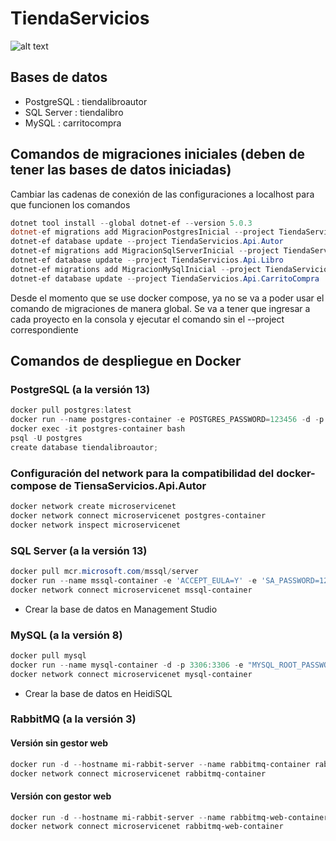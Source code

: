 # TiendaServicios

![alt text](https://i.ibb.co/1vsfmwF/arquitectura.png)


## Bases de datos

- PostgreSQL : tiendalibroautor
- SQL Server : tiendalibro
- MySQL : carritocompra

## Comandos de migraciones iniciales (deben de tener las bases de datos iniciadas)

Cambiar las cadenas de conexión de las configuraciones a localhost para que funcionen los comandos

```powershell
dotnet tool install --global dotnet-ef --version 5.0.3
dotnet-ef migrations add MigracionPostgresInicial --project TiendaServicios.Api.Autor
dotnet-ef database update --project TiendaServicios.Api.Autor
dotnet-ef migrations add MigracionSqlServerInicial --project TiendaServicios.Api.Libro
dotnet-ef database update --project TiendaServicios.Api.Libro
dotnet-ef migrations add MigracionMySqlInicial --project TiendaServicios.Api.CarritoCompra
dotnet-ef database update --project TiendaServicios.Api.CarritoCompra
```

Desde el momento que se use docker compose, ya no se va a poder usar el comando de migraciones de manera global. 
Se va a tener que ingresar a cada proyecto en la consola y ejecutar el comando sin el --project correspondiente

## Comandos de despliegue en Docker

### PostgreSQL (a la versión 13)

```powershell
docker pull postgres:latest
docker run --name postgres-container -e POSTGRES_PASSWORD=123456 -d -p 5432:5432 postgres:latest
docker exec -it postgres-container bash
psql -U postgres
create database tiendalibroautor;
```

### Configuración del network para la compatibilidad del docker-compose de TiensaServicios.Api.Autor

```powershell
docker network create microservicenet
docker network connect microservicenet postgres-container
docker network inspect microservicenet
```

### SQL Server (a la versión 13)

```powershell
docker pull mcr.microsoft.com/mssql/server
docker run --name mssql-container -e 'ACCEPT_EULA=Y' -e 'SA_PASSWORD=123456$Aa-' -p 1433:1433 -d mcr.microsoft.com/mssql/server
docker network connect microservicenet mssql-container
```

* Crear la base de datos en Management Studio

### MySQL (a la versión 8)

```powershell
docker pull mysql
docker run --name mysql-container -d -p 3306:3306 -e "MYSQL_ROOT_PASSWORD=123456" mysql
docker network connect microservicenet mysql-container
```

* Crear la base de datos en HeidiSQL

### RabbitMQ (a la versión 3)

#### Versión sin gestor web

```powershell 
docker run -d --hostname mi-rabbit-server --name rabbitmq-container rabbitmq:3 
docker network connect microservicenet rabbitmq-container
```

#### Versión con gestor web
```powershell 
docker run -d --hostname mi-rabbit-server --name rabbitmq-web-container -p 15672:15672 rabbitmq:3-management
docker network connect microservicenet rabbitmq-web-container
```


